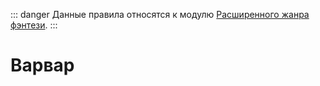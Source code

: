 ::: danger
Данные правила относятся к модулю [Расширенного жанра фэнтези](/advanced-fantasy/).
:::

# Варвар